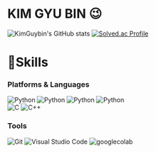 # KIM GYU BIN 😉

![KimGuybin's GitHub stats](https://github-readme-stats.vercel.app/api?username=pyliasec&show_icons=true&theme=radical)
[![Solved.ac Profile](http://mazassumnida.wtf/api/v2/generate_badge?boj=pyliasec)](https://solved.ac/pyliasec/)
# 💪Skills
### Platforms & Languages
![Python](https://img.shields.io/badge/Python-3776AB.svg?&style=for-the-badge&logo=Python&logoColor=white)
![Python](https://img.shields.io/badge/NumPy-110046.svg?&style=for-the-badge&logo=NumPy&logoColor=white)
![Python](https://img.shields.io/badge/pandas-3D60C3.svg?&style=for-the-badge&logo=pandas&logoColor=white)
![Python](https://img.shields.io/badge/PyPy-193440.svg?&style=for-the-badge&logo=PyPy&logoColor=white)
<br>
![C](https://img.shields.io/badge/C-A8B9CC.svg?&style=for-the-badge&logo=C&logoColor=white)
![C++](https://img.shields.io/badge/C++-00599C.svg?&style=for-the-badge&logo=cplusplus&logoColor=white)


### Tools
![Git](https://img.shields.io/badge/Git-F05032.svg?&style=for-the-badge&logo=Git&logoColor=white)
![Visual Studio Code](https://img.shields.io/badge/Visual%20Studio%20Code-007ACC.svg?&style=for-the-badge&logo=Visual%20Studio%20Code&logoColor=white)
![googlecolab](https://img.shields.io/badge/googlecolab-F9AB00.svg?&style=for-the-badge&logo=googlecolab&logoColor=white)
